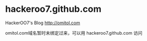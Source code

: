 hackeroo7.github.com
====================

HackerOO7's Blog http://omitol.com

omitol.com域名暂时未绑定过来，可以用 hackeroo7.github.com 访问
